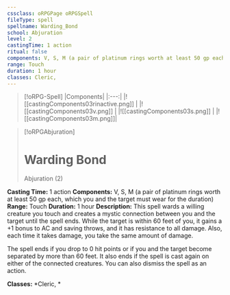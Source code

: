 ```yaml
---
cssclass: oRPGPage oRPGSpell
fileType: spell
spellname: Warding_Bond
school: Abjuration
level: 2
castingTime: 1 action
ritual: false
components: V, S, M (a pair of platinum rings worth at least 50 gp each, which you and the target must wear for the duration)
range: Touch
duration: 1 hour
classes: Cleric,
---
```

> [!oRPG-Spell]
> |Components|
> |:---:|
> |![[castingComponents03rinactive.png]] |
> |![[castingComponents03v.png]] |
> |![[castingComponents03s.png]] |
> |![[castingComponents03m.png]]|

> [!oRPGAbjuration]
>#  Warding Bond
> Abjuration  (2)

**Casting Time:** 1 action
**Components:** V, S, M (a pair of platinum rings worth at least 50 gp each, which you and the target must wear for the duration)
**Range:** Touch
**Duration:**  1 hour
**Description:**
This spell wards a willing creature you touch and creates a mystic connection between you and the target until the spell ends. While the target is within 60 feet of you, it gains a +1 bonus to AC and saving throws, and it has resistance to all damage. Also, each time it takes damage, you take the same amount of damage.



 The spell ends if you drop to 0 hit points or if you and the  target become separated by more than 60 feet. It also ends if the spell is cast again on either of the connected creatures. You can also dismiss the spell as an action.



**Classes:**  *Cleric, *


